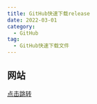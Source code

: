 ```yaml
---
title: GitHub快速下载release
date: 2022-03-01
category:
  - GitHub
tag:
  - GitHub快速下载文件
---
```


## 网站

[点击跳转](https://d.serctl.com/?dl_start)